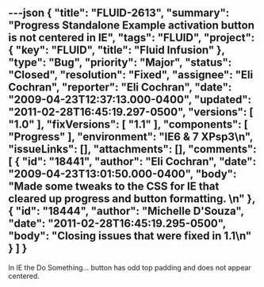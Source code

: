 ---json
{
  "title": "FLUID-2613",
  "summary": "Progress Standalone Example activation button is not centered in IE",
  "tags": "FLUID",
  "project": {
    "key": "FLUID",
    "title": "Fluid Infusion"
  },
  "type": "Bug",
  "priority": "Major",
  "status": "Closed",
  "resolution": "Fixed",
  "assignee": "Eli Cochran",
  "reporter": "Eli Cochran",
  "date": "2009-04-23T12:37:13.000-0400",
  "updated": "2011-02-28T16:45:19.297-0500",
  "versions": [
    "1.0"
  ],
  "fixVersions": [
    "1.1"
  ],
  "components": [
    "Progress"
  ],
  "environment": "IE6 & 7 XPsp3\n",
  "issueLinks": [],
  "attachments": [],
  "comments": [
    {
      "id": "18441",
      "author": "Eli Cochran",
      "date": "2009-04-23T13:01:50.000-0400",
      "body": "Made some tweaks to the CSS for IE that cleared up progress and button formatting.&#x20;\n"
    },
    {
      "id": "18444",
      "author": "Michelle D'Souza",
      "date": "2011-02-28T16:45:19.295-0500",
      "body": "Closing issues that were fixed in 1.1\n"
    }
  ]
}
---
In IE the Do Something... button has odd top padding and does not appear centered.

        